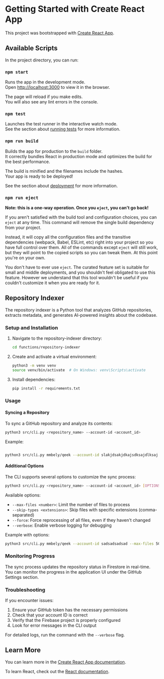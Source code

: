 # Getting Started with Create React App

This project was bootstrapped with [Create React App](https://github.com/facebook/create-react-app).

## Available Scripts

In the project directory, you can run:

### `npm start`

Runs the app in the development mode.\
Open [http://localhost:3000](http://localhost:3000) to view it in the browser.

The page will reload if you make edits.\
You will also see any lint errors in the console.

### `npm test`

Launches the test runner in the interactive watch mode.\
See the section about [running tests](https://facebook.github.io/create-react-app/docs/running-tests) for more information.

### `npm run build`

Builds the app for production to the `build` folder.\
It correctly bundles React in production mode and optimizes the build for the best performance.

The build is minified and the filenames include the hashes.\
Your app is ready to be deployed!

See the section about [deployment](https://facebook.github.io/create-react-app/docs/deployment) for more information.

### `npm run eject`

**Note: this is a one-way operation. Once you `eject`, you can't go back!**

If you aren't satisfied with the build tool and configuration choices, you can `eject` at any time. This command will remove the single build dependency from your project.

Instead, it will copy all the configuration files and the transitive dependencies (webpack, Babel, ESLint, etc) right into your project so you have full control over them. All of the commands except `eject` will still work, but they will point to the copied scripts so you can tweak them. At this point you're on your own.

You don't have to ever use `eject`. The curated feature set is suitable for small and middle deployments, and you shouldn't feel obligated to use this feature. However we understand that this tool wouldn't be useful if you couldn't customize it when you are ready for it.

## Repository Indexer

The repository indexer is a Python tool that analyzes GitHub repositories, extracts metadata, and generates AI-powered insights about the codebase.

### Setup and Installation

1. Navigate to the repository-indexer directory:
   ```bash
   cd functions/repository-indexer
   ```

2. Create and activate a virtual environment:
   ```bash
   python3 -m venv venv
   source venv/bin/activate  # On Windows: venv\Scripts\activate
   ```

3. Install dependencies:
   ```bash
   pip install -r requirements.txt
   ```

### Usage

#### Syncing a Repository

To sync a GitHub repository and analyze its contents:
   ```bash
   python3 src/cli.py <repository_name> --account-id <account_id>
   ```

Example:
   ```bash
   
python3 src/cli.py mmbely/qeek --account-id slakjdsakjdkajsdksajdlksaj
   ```


#### Additional Options

The CLI supports several options to customize the sync process:

   ```bash 
python3 src/cli.py <repository_name> --account-id <account_id> [OPTIONS]
   ```

Available options:
- `--max-files <number>`: Limit the number of files to process
- `--skip-types <extensions>`: Skip files with specific extensions (comma-separated)
- `--force`: Force reprocessing of all files, even if they haven't changed
- `--verbose`: Enable verbose logging for debugging

Example with options:

   ```bash 
python3 src/cli.py mmbely/qeek --account-id sadsadsadsad --max-files 50 --skip-types .jpg,.png,.svg --verbose
   ```


### Monitoring Progress

The sync process updates the repository status in Firestore in real-time. You can monitor the progress in the application UI under the GitHub Settings section.

### Troubleshooting

If you encounter issues:

1. Ensure your GitHub token has the necessary permissions
2. Check that your account ID is correct
3. Verify that the Firebase project is properly configured
4. Look for error messages in the CLI output

For detailed logs, run the command with the `--verbose` flag.

## Learn More

You can learn more in the [Create React App documentation](https://facebook.github.io/create-react-app/docs/getting-started).

To learn React, check out the [React documentation](https://reactjs.org/).
